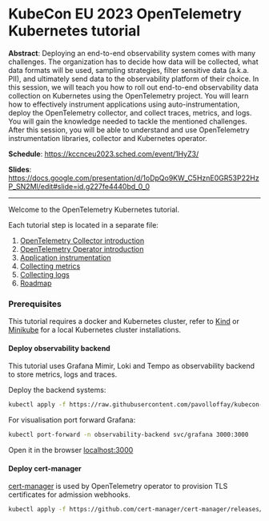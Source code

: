 # KubeCon EU 2023 OpenTelemetry Kubernetes tutorial

__Abstract__:
Deploying an end-to-end observability system comes with many challenges. The organization has to decide how data will be collected, what data formats will be used, sampling strategies, filter sensitive data (a.k.a. PII), and ultimately send data to the observability platform of their choice. In this session, we will teach you how to roll out end-to-end observability data collection on Kubernetes using the OpenTelemetry project. You will learn how to effectively instrument applications using auto-instrumentation, deploy the OpenTelemetry collector, and collect traces, metrics, and logs. You will gain the knowledge needed to tackle the mentioned challenges. After this session, you will be able to understand and use OpenTelemetry instrumentation libraries, collector and Kubernetes operator.

__Schedule__: https://kccnceu2023.sched.com/event/1HyZ3/

__Slides__: https://docs.google.com/presentation/d/1oDpQo9KW_C5HznE0GR53P22HzP_SN2Ml/edit#slide=id.g227fe4440bd_0_0

---

Welcome to the OpenTelemetry Kubernetes tutorial.

Each tutorial step is located in a separate file:

1. [OpenTelemetry Collector introduction](./01-collector-introduction.md)
1. [OpenTelemetry Operator introduction](./02-operator-introduction.md)
1. [Application instrumentation](./03-app-instrumentation.md)
1. [Collecting metrics](./04-metrics.md)
1. [Collecting logs](./05-logs.md)
1. [Roadmap](./06-roadmap.md)

### Prerequisites

This tutorial requires a docker and Kubernetes cluster, refer to [Kind](https://kind.sigs.k8s.io/docs/user/quick-start/) or [Minikube](https://minikube.sigs.k8s.io/docs/start/) for a local Kubernetes cluster installations.

#### Deploy observability backend

This tutorial uses Grafana Mimir, Loki and Tempo as observability backend to store metrics, logs and traces.

Deploy the backend systems:

```bash
kubectl apply -f https://raw.githubusercontent.com/pavolloffay/kubecon-eu-2023-opentelemetry-kubernetes-tutorial/main/backend/01-backend.yaml
```

For visualisation port forward Grafana:

```bash
kubectl port-forward -n observability-backend svc/grafana 3000:3000
```

Open it in the browser [localhost:3000](http://localhost:3000/)


#### Deploy cert-manager

[cert-manager](https://cert-manager.io/docs/) is used by OpenTelemetry operator to provision TLS certificates for admission webhooks.

```bash
kubectl apply -f https://github.com/cert-manager/cert-manager/releases/download/v1.11.0/cert-manager.yaml
```
